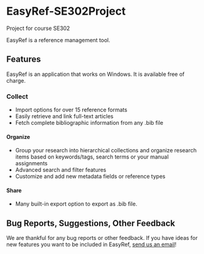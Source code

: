 # EasyRef-SE302Project
 Project for course SE302
 
EasyRef is a reference management tool.


## Features
EasyRef is an application that works on Windows. It is available free of charge.


### Collect
- Import options for over 15 reference formats
- Easily retrieve and link full-text articles
- Fetch complete bibliographic information from any .bib file
	
#### Organize

- Group your research into hierarchical collections and organize research items based on keywords/tags, search terms or your manual assignments
- Advanced search and filter features
- Customize and add new metadata fields or reference types

#### Share

- Many built-in export option to export as .bib file.

## Bug Reports, Suggestions, Other Feedback

We are thankful for any bug reports or other feedback.
If you have ideas for new features you want to be included in EasyRef, [send us an email](utkuyuri@gmail.com)!



  [BibTeX]: https://www.ctan.org/pkg/bibtex
  [Biblatex]: https://www.ctan.org/pkg/biblatex
  [install4j]: https://www.ej-technologies.com/products/install4j/overview.html
  [JavaFX]: https://en.wikipedia.org/wiki/JavaFX
